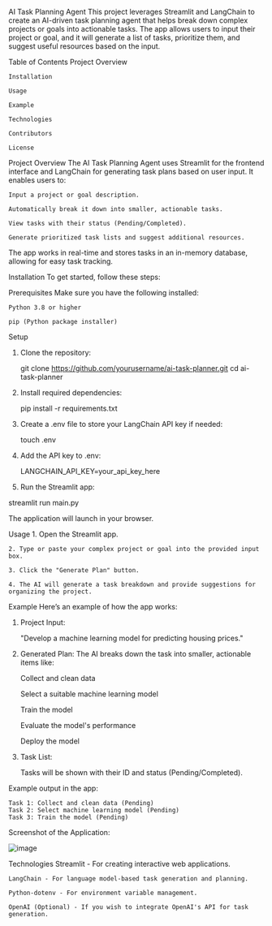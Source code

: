 AI Task Planning Agent
This project leverages Streamlit and LangChain to create an AI-driven task planning agent that helps break down complex projects or goals into actionable tasks. The app allows users to input their project or goal, and it will generate a list of tasks, prioritize them, and suggest useful resources based on the input.

Table of Contents
    Project Overview
    
    Installation
    
    Usage
    
    Example
      
    Technologies
    
    Contributors
    
    License

Project Overview
The AI Task Planning Agent uses Streamlit for the frontend interface and LangChain for generating task plans based on user input. It enables users to:

    Input a project or goal description.
    
    Automatically break it down into smaller, actionable tasks.
    
    View tasks with their status (Pending/Completed).
    
    Generate prioritized task lists and suggest additional resources.

The app works in real-time and stores tasks in an in-memory database, allowing for easy task tracking.

Installation
To get started, follow these steps:

Prerequisites
Make sure you have the following installed:

    Python 3.8 or higher
    
    pip (Python package installer)

Setup
1. Clone the repository:

    git clone https://github.com/yourusername/ai-task-planner.git
    cd ai-task-planner

2. Install required dependencies:

    pip install -r requirements.txt

3. Create a .env file to store your LangChain API key if needed:

    touch .env
   
4. Add the API key to .env:

    LANGCHAIN_API_KEY=your_api_key_here
   
5. Run the Streamlit app:

  streamlit run main.py
  
The application will launch in your browser.

Usage
    1. Open the Streamlit app.
    
    2. Type or paste your complex project or goal into the provided input box.
    
    3. Click the "Generate Plan" button.
    
    4. The AI will generate a task breakdown and provide suggestions for organizing the project.

Example
Here’s an example of how the app works:

1. Project Input:

    "Develop a machine learning model for predicting housing prices."

2. Generated Plan:
The AI breaks down the task into smaller, actionable items like:

    Collect and clean data
    
    Select a suitable machine learning model
    
    Train the model
    
    Evaluate the model's performance
    
    Deploy the model

3. Task List:

    Tasks will be shown with their ID and status (Pending/Completed).

Example output in the app:

    Task 1: Collect and clean data (Pending)
    Task 2: Select machine learning model (Pending)
    Task 3: Train the model (Pending)

    
Screenshot of the Application:

![image](https://github.com/user-attachments/assets/512fd57d-3501-4fbf-8851-dd2c31d9ca66)


Technologies
    Streamlit - For creating interactive web applications.
    
    LangChain - For language model-based task generation and planning.
    
    Python-dotenv - For environment variable management.
    
    OpenAI (Optional) - If you wish to integrate OpenAI's API for task generation.
